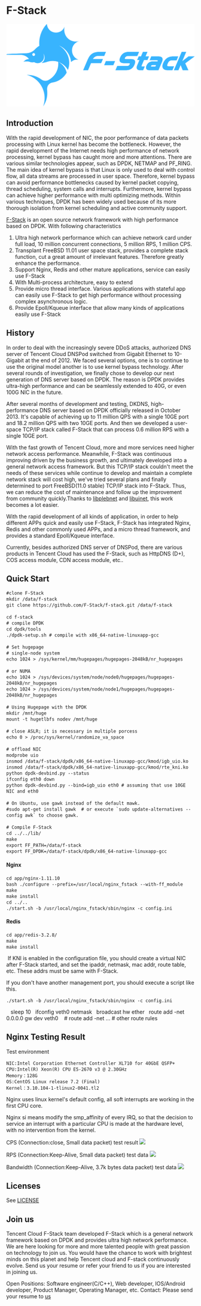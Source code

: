 # F-Stack
![](F-Stack.png)

## Introduction
With the rapid development of NIC, the poor performance of data packets processing with Linux kernel has become the bottleneck. However, the rapid development of the Internet needs high performance of network processing, kernel bypass has caught more and more attentions. There are various similar technologies appear, such as DPDK, NETMAP and PF_RING. The main idea of kernel bypass is that Linux is only used to deal with control flow, all data streams are processed in user space. Therefore, kernel bypass can avoid performance bottlenecks caused by kernel packet copying, thread scheduling, system calls and interrupts. Furthermore, kernel bypass can achieve higher performance with multi optimizing methods.  Within various techniques, DPDK has been widely used because of its more thorough isolation from kernel scheduling and active community support.

[F-Stack](http://www.f-stack.org/?from=github) is an open source network framework with high performance based on DPDK. With following characteristics

1. Ultra high network performance which can achieve network card under full load, 10 million concurrent connections, 5 million RPS, 1 million CPS.
2. Transplant FreeBSD 11.01 user space stack, provides a complete stack function, cut a great amount of irrelevant features. Therefore greatly enhance the performance.
3. Support Nginx, Redis and other mature applications, service can easily use F-Stack
4. With Multi-process architecture, easy to extend
5. Provide micro thread interface. Various applications with stateful app can easily use F-Stack to get high performance without processing complex asynchronous logic.
6. Provide Epoll/Kqueue interface that allow many kinds of applications easily use F-Stack

## History

In order to deal with the increasingly severe DDoS attacks, authorized DNS server of Tencent Cloud DNSPod switched from Gigabit Ethernet to 10-Gigabit at the end of 2012. We faced several options, one is to continue to use the original model another is to use kernel bypass technology. After several rounds of investigation, we finally chose to develop our next generation of DNS server based on DPDK. The reason is DPDK provides ultra-high performance and can be seamlessly extended to 40G, or even 100G NIC in the future.

After several months of development and testing, DKDNS, high-performance DNS server based on DPDK officially released in October 2013. It's capable of achieving up to 11 million QPS with a single 10GE port and 18.2 million QPS with two 10GE ports. And then we developed a user-space TCP/IP stack called F-Stack that can process 0.6 million RPS with a single 10GE port.

With the fast growth of Tencent Cloud, more and more services need higher network access performance. Meanwhile, F-Stack was continuous improving driven by the business growth, and ultimately developed into a general network access framework. But this TCP/IP stack couldn't meet the needs of these services while continue to develop and maintain a complete network stack will cost high, we've tried several plans and finally determined to port FreeBSD(11.0 stable) TCP/IP stack into F-Stack. Thus, we can reduce the cost of maintenance and follow up the improvement from community quickly.Thanks to [libplebnet](https://gitorious.org/freebsd/kmm-sandbox/commit/fa8a11970bc0ed092692736f175925766bebf6af?p=freebsd:kmm-sandbox.git;a=tree;f=lib/libplebnet;h=ae446dba0b4f8593b69b339ea667e12d5b709cfb;hb=refs/heads/work/svn_trunk_libplebnet) and [libuinet](https://github.com/pkelsey/libuinet), this work becomes a lot easier.

With the rapid development of all kinds of application, in order to help different APPs quick and easily use F-Stack, F-Stack has integrated Nginx, Redis and other commonly used APPs, and a micro thread framework, and provides a standard Epoll/Kqueue interface.

Currently, besides authorized DNS server of DNSPod, there are various products in Tencent Cloud has used the F-Stack, such as HttpDNS (D+), COS access module, CDN access module, etc..

## Quick Start

    #clone F-Stack
    mkdir /data/f-stack
    git clone https://github.com/F-Stack/f-stack.git /data/f-stack
    
    cd f-stack
    # compile DPDK
    cd dpdk/tools
    ./dpdk-setup.sh # compile with x86_64-native-linuxapp-gcc
    
    # Set hugepage
    # single-node system
    echo 1024 > /sys/kernel/mm/hugepages/hugepages-2048kB/nr_hugepages

    # or NUMA
    echo 1024 > /sys/devices/system/node/node0/hugepages/hugepages-2048kB/nr_hugepages
    echo 1024 > /sys/devices/system/node/node1/hugepages/hugepages-2048kB/nr_hugepages

    # Using Hugepage with the DPDK
    mkdir /mnt/huge
    mount -t hugetlbfs nodev /mnt/huge

    # close ASLR; it is necessary in multiple porcess
    echo 0 > /proc/sys/kernel/randomize_va_space

    # offload NIC
    modprobe uio
    insmod /data/f-stack/dpdk/x86_64-native-linuxapp-gcc/kmod/igb_uio.ko
    insmod /data/f-stack/dpdk/x86_64-native-linuxapp-gcc/kmod/rte_kni.ko
    python dpdk-devbind.py --status
    ifconfig eth0 down
    python dpdk-devbind.py --bind=igb_uio eth0 # assuming that use 10GE NIC and eth0

    # On Ubuntu, use gawk instead of the default mawk.
    #sudo apt-get install gawk  # or execute `sudo update-alternatives --config awk` to choose gawk.

    # Compile F-Stack
    cd ../../lib/
    make
    export FF_PATH=/data/f-stack
    export FF_DPDK=/data/f-stack/dpdk/x86_64-native-linuxapp-gcc

#### Nginx

    cd app/nginx-1.11.10
    bash ./configure --prefix=/usr/local/nginx_fstack --with-ff_module
    make
    make install
    cd ../..
    ./start.sh -b /usr/local/nginx_fstack/sbin/nginx -c config.ini

#### Redis

    cd app/redis-3.2.8/
    make
    make install

  If KNI is enabled in the configuration file, you should create a virtual NIC after F-Stack started, and set the ipaddr, netmask, mac addr, route table, etc. These addrs must be same with F-Stack.
  
  If you don't have another management port, you should execute a script like this.

    ./start.sh -b /usr/local/nginx_fstack/sbin/nginx -c config.ini
    sleep 10
    ifconfig veth0 <ipaddr>  netmask <netmask>  broadcast <broadcast> hw ether <mac addr>
    route add -net 0.0.0.0 gw <gateway> dev veth0
    # route add -net ...  # other route rules

## Nginx Testing Result 

Test environment

    NIC:Intel Corporation Ethernet Controller XL710 for 40GbE QSFP+
    CPU:Intel(R) Xeon(R) CPU E5-2670 v3 @ 2.30GHz
    Memory：128G
    OS:CentOS Linux release 7.2 (Final)
    Kernel：3.10.104-1-tlinux2-0041.tl2

Nginx uses linux kernel's default config, all soft interrupts are working in the first CPU core.

Nginx si means modify the smp_affinity of every IRQ, so that the decision to service an interrupt with a particular CPU is made at the hardware level, with no intervention from the kernel. 


CPS (Connection:close, Small data packet)  test result
![](http://i.imgur.com/PvCRmXR.png)

RPS (Connection:Keep-Alive, Small data packet) test data
![](http://i.imgur.com/CTDPx3a.png)

Bandwidth (Connection:Keep-Alive, 3.7k bytes data packet) test data
![](http://i.imgur.com/1ZM6yT9.png)

## Licenses
See [LICENSE](LICENSE)

## Join us

Tencent Cloud F-Stack team developed F-Stack which is a general network framework based on DPDK and provides ultra high network performance. We are here looking for more and more talented people with great passion on technology to join us. You would have the chance to work with brightest minds on this planet and help Tencent cloud and F-stack continuously evolve. Send us your resume or refer your friend to us if you are interested in joining us.

Open Positions: Software engineer(C/C++), Web developer, IOS/Android developer, Product Manager, Operating Manager, etc.
Contact: Please send your resume to [us](mailto:allanhuang@tencent.com)
